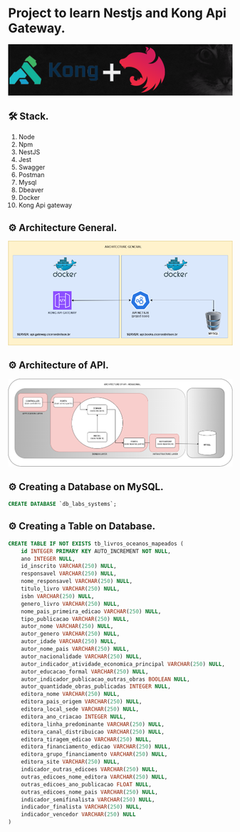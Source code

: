 # Project to learn Nestjs and Kong Api Gateway.

![docs_readme/archicture_new.png](docs_readme/nest-og.png)

## 🛠 Stack.

<ol>
  <li>Node</li>
  <li>Npm</li>
  <li>NestJS</li>
  <li>Jest</li>
  <li>Swagger</li>
  <li>Postman</li>
  <li>Mysql</li>
  <li>Dbeaver</li>
  <li>Docker</li>  
  <li>Kong Api gateway</li>
</ol>

## ⚙️ Architecture General.

![docs_readme/architecture_general.drawio.png](docs_readme/architecture_general.drawio.png)

## ⚙️ Architecture of API.

![docs_readme/api_arch.png](docs_readme/api_arch.png)


## ⚙️ Creating a Database on MySQL.

~~~~sql
CREATE DATABASE `db_labs_systems`;
~~~~

## ⚙️ Creating a Table on Database.

~~~~sql
CREATE TABLE IF NOT EXISTS tb_livros_oceanos_mapeados (
  	id INTEGER PRIMARY KEY AUTO_INCREMENT NOT NULL,
	ano INTEGER NULL,
	id_inscrito VARCHAR(250) NULL,
	responsavel VARCHAR(250) NULL,	
	nome_responsavel VARCHAR(250) NULL,	
	titulo_livro VARCHAR(250) NULL,	
	isbn VARCHAR(250) NULL,	
	genero_livro VARCHAR(250) NULL,	
	nome_pais_primeira_edicao VARCHAR(250) NULL,	
	tipo_publicacao VARCHAR(250) NULL,	
	autor_nome VARCHAR(250) NULL,	
	autor_genero VARCHAR(250) NULL,	
	autor_idade VARCHAR(250) NULL,	
	autor_nome_pais VARCHAR(250) NULL,	
	autor_nacionalidade VARCHAR(250) NULL,	
	autor_indicador_atividade_economica_principal VARCHAR(250) NULL,	
	autor_educacao_formal VARCHAR(250) NULL,	
	autor_indicador_publicacao_outras_obras BOOLEAN NULL,	
	autor_quantidade_obras_publicadas INTEGER NULL,	
	editora_nome VARCHAR(250) NULL,	
	editora_pais_origem VARCHAR(250) NULL,	
	editora_local_sede VARCHAR(250) NULL,	
	editora_ano_criacao INTEGER NULL,	
	editora_linha_predominante VARCHAR(250) NULL,	
	editora_canal_distribuicao VARCHAR(250) NULL,	
	editora_tiragem_edicao VARCHAR(250) NULL,	
	editora_financiamento_edicao VARCHAR(250) NULL,	
	editora_grupo_financiamento VARCHAR(250) NULL,	
	editora_site VARCHAR(250) NULL,
	indicador_outras_edicoes VARCHAR(250) NULL,	
	outras_edicoes_nome_editora VARCHAR(250) NULL,	
	outras_edicoes_ano_publicacao FLOAT NULL,		
	outras_edicoes_nome_pais VARCHAR(250) NULL,
	indicador_semifinalista VARCHAR(250) NULL,	
	indicador_finalista VARCHAR(250) NULL,	
	indicador_vencedor VARCHAR(250) NULL
) 
~~~~
